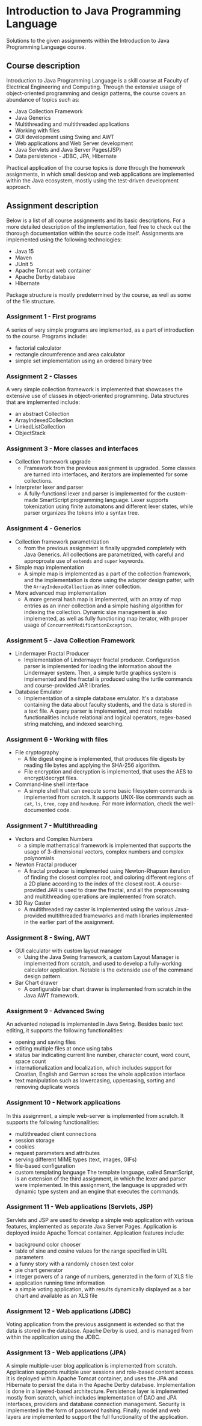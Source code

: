 # Introduction to Java Programming Language

Solutions to the given assignments within the Introduction to Java Programming Language course.

## Course description

Introduction to Java Programming Language is a skill course at Faculty of Electrical Engineering and Computing. Through the extensive usage of object-oriented programming and design patterns, the course covers an abundance of topics such as:
- Java Collection Framework
- Java Generics
- Multithreading and multithreaded applications
- Working with files
- GUI development using Swing and AWT
- Web applications and Web Server development
- Java Servlets and Java Server Pages(JSP)
- Data persistence - JDBC, JPA, Hibernate

Practical application of the course topics is done through the homework assignments, in which small desktop and web applications are implemented within the Java ecosystem, mostly using the test-driven development approach.

## Assignment description
Below is a list of all course assignments and its basic descriptions. For a more detailed description of the implementation, feel free to check out the thorough documentation within the source code itself.
Assignments are implemented using the following technologies:
- Java 15
- Maven
- JUnit 5
- Apache Tomcat web container
- Apache Derby database
- Hibernate

Package structure is mostly predetermined by the course, as well as some of the file structure.

### Assignment 1 - First programs
A series of very simple programs are implemented, as a part of introduction to the course. Programs include:
- factorial calculator
- rectangle circumference and area calculator
- simple set implementation using an ordered binary tree
 
### Assignment 2 - Classes
A very simple collection framework is implemented that showcases the extensive use of classes in object-oriented programming. Data structures that are implemented include:
- an abstract Collection
- ArrayIndexedCollection
- LinkedListCollection
- ObjectStack

### Assignment 3 - More classes and interfaces
- Collection framework upgrade
  - Framework from the previous assignment is upgraded. Some classes are turned into interfaces, and iterators are implemented for some collections. 
- Interpreter lexer and parser
  - A fully-functionsl lexer and parser is implemented for the custom-made SmartScript programming language. Lexer supports tokenization using finite automatons and different lexer states, while parser organizes the tokens into a syntax tree.
   
### Assignment 4 - Generics
- Collection framework parametrization
  - from the previous assignment is finally upgraded completely with Java Generics. All collections are parametrized, with careful and approproate use of `extends` and `super` keywords.
- Simple map implementation
  - A simple map is implemented as a part of the collection framework, and the implementation is done using the adapter design patter, with the `ArrayIndexedCollection` as inner collection.
- More advanced map implementation
  - A more general hash map is implemented, with an array of map entries as an inner collection and a simple hashing algorithm for indexing the collection. Dynamic size management is also implemented, as well as fully functioning map iterator, with proper usage of `ConcurrentModificationException`.
  
### Assignment 5 - Java Collection Framework
- Lindermayer Fractal Producer
  - Implementation of Lindermayer fractal producer. Configuration parser is implemented for loading the information about the Lindermayer system. Then, a simple turtle graphics system is implemented and the fractal is produced using the turtle commands and course-provided JAR libraries.
- Database Emulator
  - Implementation of a simple database emulator. It's a database containing the data about faculty students, and the data is stored in a text file.  A query parser is implemented, and most notable functionalities include relational and logical operators, regex-based string matching, and indexed searching.

### Assignment 6 - Working with files
- File cryptography
  - A file digest engine is implemented, that produces file digests by reading file bytes and applying the SHA-256 algorithm.
  - File encryption and decryption is implemented, that uses the AES to encrypt/decrypt files.
- Command-line shell interface
  - A simple shell that can execute some basic filesystem commands is implemented from scratch. It supports UNIX-like commands such as `cat`, `ls`, `tree`, `copy` and `hexdump`. For more information, check the well-documented code. 

### Assignment 7 - Multithreading
- Vectors and Complex Numbers
  - a simple mathematical framework is implemented that supports the usage of 3-dimensional vectors, complex numbers and complex polynomials
- Newton Fractal producer 
  - A fractal producer is implemented using Newton-Rhapson iteration of finding the closest complex root, and coloring different regions of a 2D plane according to the index of the closest root. A course-provided JAR is used to draw the fractal, and all the preprocessing and multithreading operations are implemented from scratch.
- 3D Ray Caster
  - A multithreaded ray caster is implemented using the various Java-provided multithreaded frameworks and math libraries implemented in the earlier part of the assignment.    

### Assignment 8 - Swing, AWT
- GUI calculator with custom layout manager
  - Using the Java Swing framework, a custom Layout Manager is implemented from scratch, and used to develop a fully-working calculator application. Notable is the extenside use of the command design pattern.
- Bar Chart drawer
  - A configurable bar chart drawer is implemented from scratch in the Java AWT framework.

### Assignment 9 - Advanced Swing
An advanted notepad is implemented in Java Swing. Besides basic text editing, it supports the following functionalities:
- opening and saving files
- editing multiple files at once using tabs
- status bar indicating current line number, character count, word count, space count
- internationalization and localization, which includes support for Croatian, English and German across the whole application interface
- text manipulation such as lowercasing, uppercasing, sorting and removing duplicate words

### Assignment 10 - Network applications
In this assignment, a simple web-server is implemented from scratch. It supports the following functionalities:
- multithreaded client connections
- session storage
- cookies
- request parameters and attributes
- serving different MIME types (text, images, GIFs)
- file-based configuration
- custom templating language
The template language, called SmartScript, is an extension of the third assignment, in which the lexer and parser were implemented. In this assignment, the language is upgraded with dynamic type system and an engine that executes the commands.

### Assignment 11 - Web applications (Servlets, JSP)
Servlets and JSP are used to develop a simple web application with various features, implemented as separate Java Server Pages. Application is deployed inside Apache Tomcat container. Application features include:
- background color chooser
- table of sine and cosine values for the range specified in URL parameters
- a funny story with a randomly chosen text color
- pie chart generator
- integer powers of a range of numbers, generated in the form of XLS file
- application running time information
- a simple voting application, with results dynamically displayed as a bar chart and available as an XLS file

### Assignment 12 - Web applications (JDBC)
Voting application from the previous assignment is extended so that the data is stored in the database. Apache Derby is used, and is managed from within the application using the JDBC.

### Assignment 13 - Web applications (JPA)
A simple multiple-user blog application is implemented from scratch. Application supports multiple user sessions and role-based content access. It is deployed within Apache Tomcat container, and uses the JPA and Hibernate to persist the data in the Apache Derby database. Implementation is done in a layered-based architecture. Persistence layer is implemented mostly from scratch, which includes implementation of DAO and JPA interfaces, providers and database connection management. Security is implemented in the form of password hashing. Finally, model and web layers are implemented to support the full functionality of the application.
